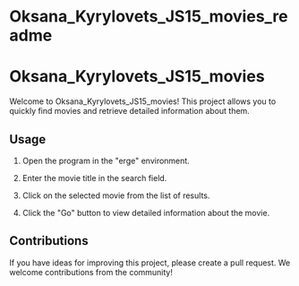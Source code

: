 # Oksana_Kyrylovets_JS15_movies_readme


# Oksana_Kyrylovets_JS15_movies

Welcome to Oksana_Kyrylovets_JS15_movies! This project allows you to quickly find movies and retrieve detailed information about them.


## Usage

1. Open the program in the "erge" environment.

2. Enter the movie title in the search field.

3. Click on the selected movie from the list of results.

4. Click the "Go" button to view detailed information about the movie.

## Contributions

If you have ideas for improving this project, please create a pull request. We welcome contributions from the community!
